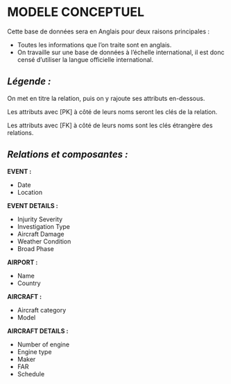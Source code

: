 # MODELE CONCEPTUEL

Cette base de données sera en Anglais pour deux raisons principales :
  -	Toutes les informations que l’on traite sont en anglais.
  -	On travaille sur une base de données à l’échelle international, il est donc censé d’utiliser la langue officielle international.

_Légende :_
-

On met en titre la relation, puis on y rajoute ses attributs en-dessous. 

Les attributs avec [PK] à côté de leurs noms seront les clés de la relation.

Les attributs avec [FK] à côté de leurs noms sont les clés étrangère des relations.


_Relations et composantes :_
-

**EVENT :**
- Date
- Location

**EVENT DETAILS :**
- Injurity Severity
- Investigation Type
- Aircraft Damage
- Weather Condition
- Broad Phase

 **AIRPORT :**
 - Name
 - Country
 
 **AIRCRAFT :**
 - Aircraft category
 - Model
 
 **AIRCRAFT DETAILS :**
 - Number of engine
 - Engine type
 - Maker
 - FAR
 - Schedule
 
 
 

